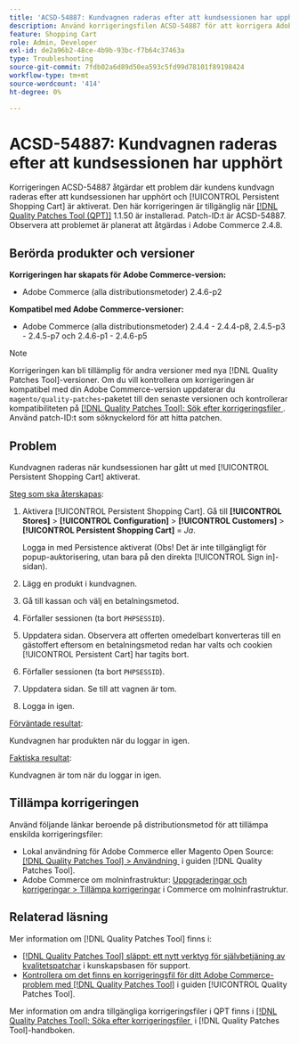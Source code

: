 ```yaml
---
title: 'ACSD-54887: Kundvagnen raderas efter att kundsessionen har upphört'
description: Använd korrigeringsfilen ACSD-54887 för att korrigera Adobe Commerce-problemet där kundvagnen raderas efter att kundsessionen har upphört och [!UICONTROL Persistent Shopping Cart] är aktiverat.
feature: Shopping Cart
role: Admin, Developer
exl-id: de2a96b2-48ce-4b9b-93bc-f7b64c37463a
type: Troubleshooting
source-git-commit: 7fdb02a6d89d50ea593c5fd99d78101f89198424
workflow-type: tm+mt
source-wordcount: '414'
ht-degree: 0%

---
```


# ACSD-54887: Kundvagnen raderas efter att kundsessionen har upphört

Korrigeringen ACSD-54887 åtgärdar ett problem där kundens kundvagn raderas efter att kundsessionen har upphört och [!UICONTROL Persistent Shopping Cart] är aktiverat. Den här korrigeringen är tillgänglig när [[!DNL Quality Patches Tool (QPT)]](https://experienceleague.adobe.com/sv/docs/commerce-operations/tools/quality-patches-tool/quality-patches-tool-to-self-serve-quality-patches) 1.1.50 är installerad. Patch-ID:t är ACSD-54887. Observera att problemet är planerat att åtgärdas i Adobe Commerce 2.4.8.

## Berörda produkter och versioner

**Korrigeringen har skapats för Adobe Commerce-version:**

* Adobe Commerce (alla distributionsmetoder) 2.4.6-p2

**Kompatibel med Adobe Commerce-versioner:**

* Adobe Commerce (alla distributionsmetoder) 2.4.4 - 2.4.4-p8, 2.4.5-p3 - 2.4.5-p7 och 2.4.6-p1 - 2.4.6-p5

>[!NOTE]
>
>Korrigeringen kan bli tillämplig för andra versioner med nya [!DNL Quality Patches Tool]-versioner. Om du vill kontrollera om korrigeringen är kompatibel med din Adobe Commerce-version uppdaterar du `magento/quality-patches`-paketet till den senaste versionen och kontrollerar kompatibiliteten på [[!DNL Quality Patches Tool]: Sök efter korrigeringsfiler &#x200B;](https://experienceleague.adobe.com/tools/commerce-quality-patches/index.html?lang=sv-SE). Använd patch-ID:t som söknyckelord för att hitta patchen.

## Problem

Kundvagnen raderas när kundsessionen har gått ut med [!UICONTROL Persistent Shopping Cart] aktiverat.

<u>Steg som ska återskapas</u>:

1. Aktivera [!UICONTROL Persistent Shopping Cart]. Gå till **[!UICONTROL Stores]** > **[!UICONTROL Configuration]** > **[!UICONTROL Customers]** > **[!UICONTROL Persistent Shopping Cart]** = *Ja*.

   Logga in med Persistence aktiverat (Obs! Det är inte tillgängligt för popup-auktorisering, utan bara på den direkta [!UICONTROL Sign in]-sidan).

1. Lägg en produkt i kundvagnen.
1. Gå till kassan och välj en betalningsmetod.
1. Förfaller sessionen (ta bort `PHPSESSID`).
1. Uppdatera sidan. Observera att offerten omedelbart konverteras till en gästoffert eftersom en betalningsmetod redan har valts och cookien [!UICONTROL Persistent Cart] har tagits bort.
1. Förfaller sessionen (ta bort `PHPSESSID`).
1. Uppdatera sidan. Se till att vagnen är tom.
1. Logga in igen.

<u>Förväntade resultat</u>:

Kundvagnen har produkten när du loggar in igen.

<u>Faktiska resultat</u>:

Kundvagnen är tom när du loggar in igen.

## Tillämpa korrigeringen

Använd följande länkar beroende på distributionsmetod för att tillämpa enskilda korrigeringsfiler:

* Lokal användning för Adobe Commerce eller Magento Open Source: [[!DNL Quality Patches Tool] > Användning &#x200B;](/help/tools/quality-patches-tool/usage.md) i guiden [!DNL Quality Patches Tool].
* Adobe Commerce om molninfrastruktur: [Uppgraderingar och korrigeringar > Tillämpa korrigeringar](https://experienceleague.adobe.com/docs/commerce-cloud-service/user-guide/develop/upgrade/apply-patches.html?lang=sv-SE) i Commerce om molninfrastruktur.

## Relaterad läsning

Mer information om [!DNL Quality Patches Tool] finns i:

* [[!DNL Quality Patches Tool] släppt: ett nytt verktyg för självbetjäning av kvalitetspatchar](https://experienceleague.adobe.com/sv/docs/commerce-operations/tools/quality-patches-tool/quality-patches-tool-to-self-serve-quality-patches) i kunskapsbasen för support.
* [Kontrollera om det finns en korrigeringsfil för ditt Adobe Commerce-problem med  [!DNL Quality Patches Tool]](/help/tools/quality-patches-tool/patches-available-in-qpt/check-patch-for-magento-issue-with-magento-quality-patches.md) i guiden [!UICONTROL Quality Patches Tool].


Mer information om andra tillgängliga korrigeringsfiler i QPT finns i [[!DNL Quality Patches Tool]: Söka efter korrigeringsfiler &#x200B;](https://experienceleague.adobe.com/tools/commerce-quality-patches/index.html?lang=sv-SE) i [!DNL Quality Patches Tool]-handboken.
